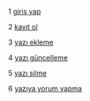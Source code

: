 1 [giriş yap](girisyap.md)  

2 [kayıt ol](kayitol.md) 

3 [yazı ekleme](yaziekleme.md)

4 [yazı güncelleme](yazigüncelleme.md)

5 [yazı silme](yaziyayorumyapma.md)

6 [yazıya yorum yapma](yaziyayorumyapma.md)
